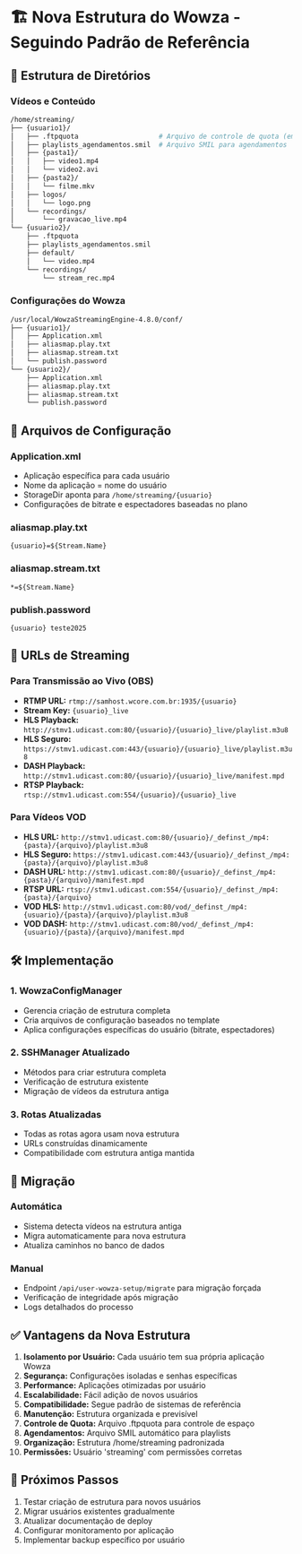 # 🏗️ Nova Estrutura do Wowza - Seguindo Padrão de Referência

## 📁 Estrutura de Diretórios

### Vídeos e Conteúdo
```bash
/home/streaming/
├── {usuario1}/
│   ├── .ftpquota                    # Arquivo de controle de quota (em bytes)
│   ├── playlists_agendamentos.smil  # Arquivo SMIL para agendamentos
│   ├── {pasta1}/
│   │   ├── video1.mp4
│   │   └── video2.avi
│   ├── {pasta2}/
│   │   └── filme.mkv
│   ├── logos/
│   │   └── logo.png
│   └── recordings/
│       └── gravacao_live.mp4
└── {usuario2}/
    ├── .ftpquota
    ├── playlists_agendamentos.smil
    ├── default/
    │   └── video.mp4
    └── recordings/
        └── stream_rec.mp4
```

### Configurações do Wowza
```bash
/usr/local/WowzaStreamingEngine-4.8.0/conf/
├── {usuario1}/
│   ├── Application.xml
│   ├── aliasmap.play.txt
│   ├── aliasmap.stream.txt
│   └── publish.password
└── {usuario2}/
    ├── Application.xml
    ├── aliasmap.play.txt
    ├── aliasmap.stream.txt
    └── publish.password
```

## 📄 Arquivos de Configuração

### Application.xml
- Aplicação específica para cada usuário
- Nome da aplicação = nome do usuário
- StorageDir aponta para `/home/streaming/{usuario}`
- Configurações de bitrate e espectadores baseadas no plano

### aliasmap.play.txt
```
{usuario}=${Stream.Name}
```

### aliasmap.stream.txt
```
*=${Stream.Name}
```

### publish.password
```
{usuario} teste2025
```

## 🔗 URLs de Streaming

### Para Transmissão ao Vivo (OBS)
- **RTMP URL:** `rtmp://samhost.wcore.com.br:1935/{usuario}`
- **Stream Key:** `{usuario}_live`
- **HLS Playback:** `http://stmv1.udicast.com:80/{usuario}/{usuario}_live/playlist.m3u8`
- **HLS Seguro:** `https://stmv1.udicast.com:443/{usuario}/{usuario}_live/playlist.m3u8`
- **DASH Playback:** `http://stmv1.udicast.com:80/{usuario}/{usuario}_live/manifest.mpd`
- **RTSP Playback:** `rtsp://stmv1.udicast.com:554/{usuario}/{usuario}_live`

### Para Vídeos VOD
- **HLS URL:** `http://stmv1.udicast.com:80/{usuario}/_definst_/mp4:{pasta}/{arquivo}/playlist.m3u8`
- **HLS Seguro:** `https://stmv1.udicast.com:443/{usuario}/_definst_/mp4:{pasta}/{arquivo}/playlist.m3u8`
- **DASH URL:** `http://stmv1.udicast.com:80/{usuario}/_definst_/mp4:{pasta}/{arquivo}/manifest.mpd`
- **RTSP URL:** `rtsp://stmv1.udicast.com:554/{usuario}/_definst_/mp4:{pasta}/{arquivo}`
- **VOD HLS:** `http://stmv1.udicast.com:80/vod/_definst_/mp4:{usuario}/{pasta}/{arquivo}/playlist.m3u8`
- **VOD DASH:** `http://stmv1.udicast.com:80/vod/_definst_/mp4:{usuario}/{pasta}/{arquivo}/manifest.mpd`

## 🛠️ Implementação

### 1. WowzaConfigManager
- Gerencia criação de estrutura completa
- Cria arquivos de configuração baseados no template
- Aplica configurações específicas do usuário (bitrate, espectadores)

### 2. SSHManager Atualizado
- Métodos para criar estrutura completa
- Verificação de estrutura existente
- Migração de vídeos da estrutura antiga

### 3. Rotas Atualizadas
- Todas as rotas agora usam nova estrutura
- URLs construídas dinamicamente
- Compatibilidade com estrutura antiga mantida

## 🔄 Migração

### Automática
- Sistema detecta vídeos na estrutura antiga
- Migra automaticamente para nova estrutura
- Atualiza caminhos no banco de dados

### Manual
- Endpoint `/api/user-wowza-setup/migrate` para migração forçada
- Verificação de integridade após migração
- Logs detalhados do processo

## ✅ Vantagens da Nova Estrutura

1. **Isolamento por Usuário:** Cada usuário tem sua própria aplicação Wowza
2. **Segurança:** Configurações isoladas e senhas específicas
3. **Performance:** Aplicações otimizadas por usuário
4. **Escalabilidade:** Fácil adição de novos usuários
5. **Compatibilidade:** Segue padrão de sistemas de referência
6. **Manutenção:** Estrutura organizada e previsível
7. **Controle de Quota:** Arquivo .ftpquota para controle de espaço
8. **Agendamentos:** Arquivo SMIL automático para playlists
9. **Organização:** Estrutura /home/streaming padronizada
10. **Permissões:** Usuário 'streaming' com permissões corretas

## 🚀 Próximos Passos

1. Testar criação de estrutura para novos usuários
2. Migrar usuários existentes gradualmente
3. Atualizar documentação de deploy
4. Configurar monitoramento por aplicação
5. Implementar backup específico por usuário